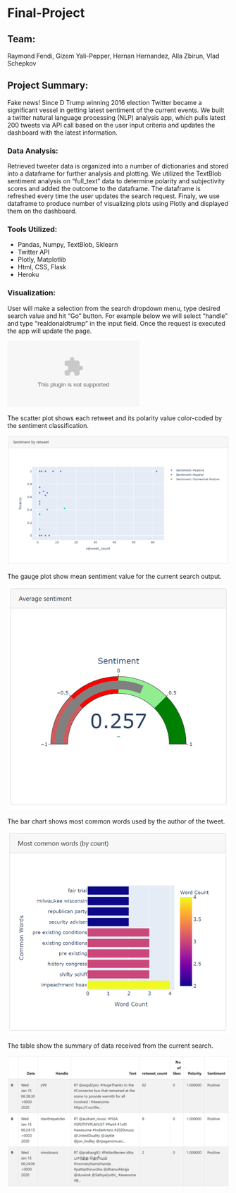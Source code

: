 # Final-Project
## Team: 
Raymond Fendi, Gizem Yali-Pepper, Hernan Hernandez, Alla Zbirun, Vlad Schepkov

## Project Summary:
Fake news! Since D Trump winning 2016 election Twitter became a significant vessel in getting latest sentiment of the current events.  We built a twitter natural language processing (NLP) analysis app, which pulls latest 200 tweets via API call based on the user input criteria and updates the dashboard with the latest information.  

### Data Analysis:
Retrieved tweeter data is organized into a number of dictionaries and stored into a dataframe for further analysis and plotting.  We utilized the TextBlob sentiment analysis on “full_text” data to determine polarity and subjectivity scores and added the outcome to the dataframe.  The dataframe is refreshed every time the user updates the search request.  Finaly, we use dataframe to produce number of visualizing plots using Plotly and displayed them on the dashboard.

### Tools Utilized:
* Pandas, Numpy, TextBlob, Sklearn
* Twitter API
* Plotly, Matplotlib
* Html, CSS, Flask
* Heroku 

### Visualization:
User will make a selection from the search dropdown menu, type desired search value and hit “Go” button.  For example below we will select “handle” and type “realdonaldtrump” in the input field.  Once the request is executed the app will update the page. 

![search](images/search.swf)

The scatter plot shows each retweet and its polarity value color-coded by the sentiment classification.

![scatter](images/scatter.png)

The gauge plot show mean sentiment value for the current search output.

![gauge](images/gauge.png)

The bar chart shows most common words used by the author of the tweet.

![wordCount](images/wordCount.png)

The table show the summary of data received from the current search.

![table](images/table.png)

